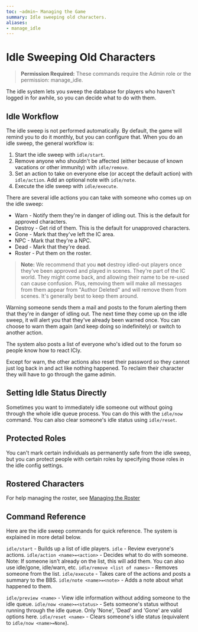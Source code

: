 ```yaml
---
toc: ~admin~ Managing the Game
summary: Idle sweeping old characters.
aliases:
- manage_idle
---
```

# Idle Sweeping Old Characters

> **Permission Required:** These commands require the Admin role or the permission: manage\_idle.

The idle system lets you sweep the database for players who haven't logged in for awhile, so you can decide what to do with them.

## Idle Workflow

The idle sweep is not performed automatically. By default, the game will remind you to do it monthly, but you can configure that.  When you do an idle sweep, the general workflow is:

1. Start the idle sweep with `idle/start`.
2. Remove anyone who shouldn't be affected (either because of known vacations or other immunity) with `idle/remove`.
3. Set an action to take on everyone else (or accept the default action) with `idle/action`.  Add an optional note with `idle/note`.
4. Execute the idle sweep with `idle/execute`.

There are several idle actions you can take with someone who comes up on the idle sweep:

* Warn - Notify them they're in danger of idling out.  This is the default for approved characters.
* Destroy - Get rid of them.  This is the default for unapproved characters.
* Gone - Mark that they've left the IC area.
* NPC - Mark that they're a NPC. 
* Dead - Mark that they're dead.
* Roster - Put them on the roster.

> **Note:** We recommend that you **not** destroy idled-out players once they've been approved and played in scenes.  They're part of the IC world.  They might come back, and allowing their name to be re-used can cause confusion.  Plus, removing them will make all messages from them appear from "Author Deleted" and will remove them from scenes.  It's generally best to keep them around.

Warning someone sends them a mail and posts to the forum alerting them that they're in danger of idling out.  The next time they come up on the idle sweep, it will alert you that they've already been warned once. You can choose to warn them again (and keep doing so indefinitely) or switch to another action.

The system also posts a list of everyone who's idled out to the forum so people know how to react ICly.

Except for warn, the other actions also reset their password so they cannot just log back in and act like nothing happened.  To reclaim their character they will have to go through the game admin.

## Setting Idle Status Directly

Sometimes you want to immediately idle someone out without going through the whole idle queue process.  You can do this with the `idle/now` command. You can also clear someone's idle status using `idle/reset`.

## Protected Roles

You can't mark certain individuals as permanently safe from the idle sweep, but you can protect people with certain roles by specifying those roles in the idle config settings.

## Rostered Characters

For help managing the roster, see [Managing the Roster](/help/manage_roster)

## Command Reference

Here are the idle sweep commands for quick reference.  The system is explained in more detail below.

`idle/start` - Builds up a list of idle players.
`idle` - Review everyone's actions.
`idle/action <name>=<action>` - Decides what to do with someone.  Note: If someone isn't already on the list, this will add them.  You can also use idle/gone, idle/warn, etc.
`idle/remove <list of names>` - Removes someone from the list.
`idle/execute` - Takes care of the actions and posts a summary to the BBS.
`idle/note <name>=<note>` - Adds a note about what happened to them.

`idle/preview <name>` - View idle information without adding someone to the idle queue.
`idle/now <name>=<status>` - Sets someone's status without running through the idle queue. Only 'None', 'Dead' and 'Gone' are valid options here. 
`idle/reset <name>` - Clears someone's idle status (equivalent to `idle/now <name>=None`).

